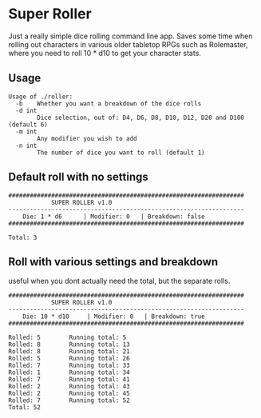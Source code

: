 # Super Roller
Just a really simple dice rolling command line app.  Saves some time when rolling out characters in various older tabletop RPGs such as Rolemaster, where you need to roll 10 * d10 to get your character stats.

## Usage
```
Usage of ./roller:
  -b	Whether you want a breakdown of the dice rolls
  -d int
    	Dice selection, out of: D4, D6, D8, D10, D12, D20 and D100 (default 6)
  -m int
    	Any modifier you wish to add
  -n int
    	The number of dice you want to roll (default 1)
```

## Default roll with no settings
```
##################################################################
			SUPER ROLLER v1.0
------------------------------------------------------------------
	Die: 1 * d6      | Modifier: 0   | Breakdown: false
##################################################################

Total: 3

```

## Roll with various settings and breakdown 
useful when you dont actually need the total, but the separate rolls.

```
##################################################################
			SUPER ROLLER v1.0
------------------------------------------------------------------
	Die: 10 * d10     | Modifier: 0   | Breakdown: true
##################################################################

Rolled: 5  		 Running total: 5
Rolled: 8  		 Running total: 13
Rolled: 8  		 Running total: 21
Rolled: 5  		 Running total: 26
Rolled: 7  		 Running total: 33
Rolled: 1  		 Running total: 34
Rolled: 7  		 Running total: 41
Rolled: 2  		 Running total: 43
Rolled: 2  		 Running total: 45
Rolled: 7  		 Running total: 52
Total: 52

```
